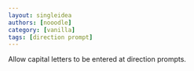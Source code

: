 ```yaml
---
layout: singleidea
authors: [nooodle]
category: [vanilla]
tags: [direction prompt]
---
```

Allow capital letters to be entered at direction prompts.

